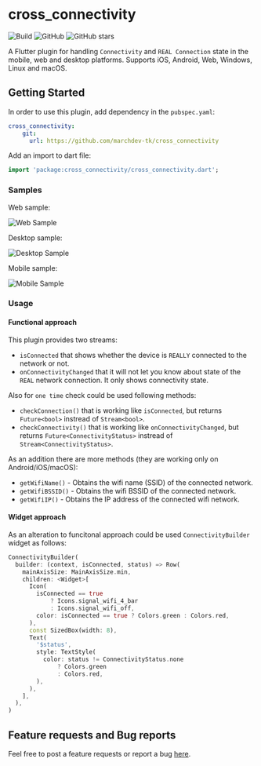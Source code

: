 # cross_connectivity

![Build](https://github.com/marchdev-tk/cross_connectivity/workflows/build/badge.svg)
![GitHub](https://img.shields.io/github/license/marchdev-tk/cross_connectivity)
![GitHub stars](https://img.shields.io/github/stars/marchdev-tk/cross_connectivity?style=social)

A Flutter plugin for handling `Connectivity` and `REAL Connection` state in the mobile, web and desktop platforms. Supports iOS, Android, Web, Windows, Linux and macOS.

## Getting Started

In order to use this plugin, add dependency in the `pubspec.yaml`:

```yaml
cross_connectivity:
    git:
      url: https://github.com/marchdev-tk/cross_connectivity
```

Add an import to dart file:

```dart
import 'package:cross_connectivity/cross_connectivity.dart';
```

### Samples

Web sample:

![Web Sample](../assets/cc_web.gif?raw=true)

Desktop sample:

![Desktop Sample](../assets/cc_desktop.gif?raw=true)

Mobile sample:

![Mobile Sample](../assets/cc_mobile.gif?raw=true)

### Usage

#### Functional approach

This plugin provides two streams:

 * `isConnected` that shows whether the device is `REALLY` connected to the network or not.
 * `onConnectivityChanged` that it will not let you know about state of the `REAL` network connection. It only shows connectivity state.

Also for `one time` check could be used following methods:

 * `checkConnection()` that is working like `isConnected`, but returns `Future<bool>` instread of `Stream<bool>`.
 * `checkConnectivity()` that is working like `onConnectivityChanged`, but returns `Future<ConnectivityStatus>` instread of `Stream<ConnectivityStatus>`.

As an addition there are more methods (they are working only on Android/iOS/macOS):

 * `getWifiName()`  - Obtains the wifi name (SSID) of the connected network.
 * `getWifiBSSID()` - Obtains the wifi BSSID of the connected network.
 * `getWifiIP()` - Obtains the IP address of the connected wifi network.

#### Widget approach

As an alteration to funcitonal approach could be used `ConnectivityBuilder` widget as follows:

```dart
ConnectivityBuilder(
  builder: (context, isConnected, status) => Row(
    mainAxisSize: MainAxisSize.min,
    children: <Widget>[
      Icon(
        isConnected == true
            ? Icons.signal_wifi_4_bar
            : Icons.signal_wifi_off,
        color: isConnected == true ? Colors.green : Colors.red,
      ),
      const SizedBox(width: 8),
      Text(
        '$status',
        style: TextStyle(
          color: status != ConnectivityStatus.none
              ? Colors.green
              : Colors.red,
        ),
      ),
    ],
  ),
)
```

## Feature requests and Bug reports

Feel free to post a feature requests or report a bug [here](https://github.com/marchdev-tk/cross_connectivity/issues).
